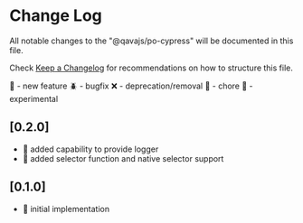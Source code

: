 # Change Log

All notable changes to the "@qavajs/po-cypress" will be documented in this file.

Check [Keep a Changelog](http://keepachangelog.com/) for recommendations on how to structure this file.

:rocket: - new feature
:beetle: - bugfix
:x: - deprecation/removal
:pencil: - chore
:microscope: - experimental

## [0.2.0]
- :rocket: added capability to provide logger
- :rocket: added selector function and native selector support

## [0.1.0]
- :rocket: initial implementation
